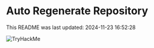 # Auto Regenerate Repository

This README was last updated: 2024-11-23 16:52:28

 ![TryHackMe](https://tryhackme.com/badge/533634)
